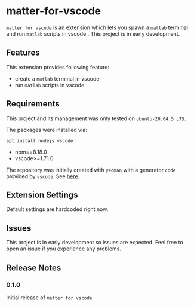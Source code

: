 # matter-for-vscode

`matter for vscode` is an extension which lets you spawn a `matlab` terminal and run `matlab` scripts in vscode . 
This project is in early development.

## Features

This extension provides following feature:
- create a `matlab` terminal in vscode
- run `matlab` scripts in vscode

## Requirements

This project and its management was only tested on `ubuntu-20.04.5 LTS`.

The packages were installed via:
```
apt install nodejs vscode
```
- npm==8.18.0
- vscode>=1.71.0

The repository was initially created with `yeoman` with a generator `code` provided by `vscode`. See [here](https://code.visualstudio.com/api/get-started/your-first-extension).



## Extension Settings

Default settings are hardcoded right now. 

##  Issues

This project is in early development so issues are expected. Feel free to open an issue if you experience any problems. 

## Release Notes

### 0.1.0

Initial release of `matter for vscode`
